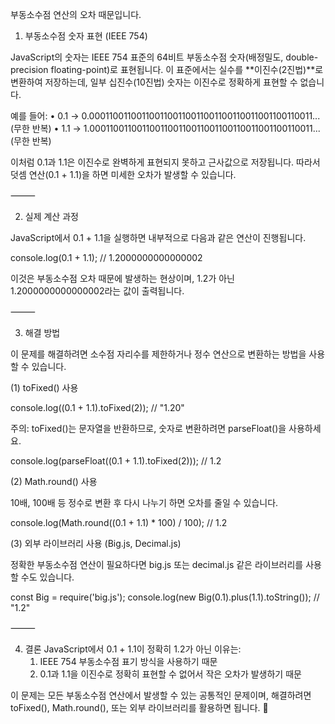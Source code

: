 부동소수점 연산의 오차 때문입니다.

1. 부동소수점 숫자 표현 (IEEE 754)

JavaScript의 숫자는 IEEE 754 표준의 64비트 부동소수점 숫자(배정밀도, double-precision floating-point)로 표현됩니다.
이 표준에서는 실수를 **이진수(2진법)**로 변환하여 저장하는데, 일부 십진수(10진법) 숫자는 이진수로 정확하게 표현할 수 없습니다.

예를 들어:
	•	0.1 → 0.0001100110011001100110011001100110011001100110011... (무한 반복)
	•	1.1 → 1.0001100110011001100110011001100110011001100110011... (무한 반복)

이처럼 0.1과 1.1은 이진수로 완벽하게 표현되지 못하고 근사값으로 저장됩니다.
따라서 덧셈 연산(0.1 + 1.1)을 하면 미세한 오차가 발생할 수 있습니다.

⸻

2. 실제 계산 과정

JavaScript에서 0.1 + 1.1을 실행하면 내부적으로 다음과 같은 연산이 진행됩니다.

console.log(0.1 + 1.1);  // 1.2000000000000002

이것은 부동소수점 오차 때문에 발생하는 현상이며, 1.2가 아닌 1.2000000000000002라는 값이 출력됩니다.

⸻

3. 해결 방법

이 문제를 해결하려면 소수점 자리수를 제한하거나 정수 연산으로 변환하는 방법을 사용할 수 있습니다.

(1) toFixed() 사용

console.log((0.1 + 1.1).toFixed(2));  // "1.20"

주의: toFixed()는 문자열을 반환하므로, 숫자로 변환하려면 parseFloat()을 사용하세요.

console.log(parseFloat((0.1 + 1.1).toFixed(2)));  // 1.2

(2) Math.round() 사용

10배, 100배 등 정수로 변환 후 다시 나누기 하면 오차를 줄일 수 있습니다.

console.log(Math.round((0.1 + 1.1) * 100) / 100);  // 1.2

(3) 외부 라이브러리 사용 (Big.js, Decimal.js)

정확한 부동소수점 연산이 필요하다면 big.js 또는 decimal.js 같은 라이브러리를 사용할 수도 있습니다.

const Big = require('big.js');
console.log(new Big(0.1).plus(1.1).toString());  // "1.2"



⸻

4. 결론
JavaScript에서 0.1 + 1.1이 정확히 1.2가 아닌 이유는:
	1.	IEEE 754 부동소수점 표기 방식을 사용하기 때문
	2.	0.1과 1.1을 이진수로 정확히 표현할 수 없어서 작은 오차가 발생하기 때문

이 문제는 모든 부동소수점 연산에서 발생할 수 있는 공통적인 문제이며, 해결하려면 toFixed(), Math.round(), 또는 외부 라이브러리를 활용하면 됩니다. 🚀